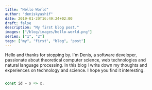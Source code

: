```yaml
---
title: "Hello World"
author: "deniskyashif"
date: 2019-01-20T16:49:24+02:00
draft: false
description: "My first blog post."
images: ["/blog/images/hello-world.png"]
series: ["1", "2"]
tags: ["my", "first", "blog", "post"]
---
```


Hello and thanks for stopping by. I'm Denis, a software developer, passionate about theoretical computer science, web technologies and natural language processing. In this blog I write down my thoughts and experiences on technology and science. I hope you find it interesting.

```javascript

const id = x => x;

```
